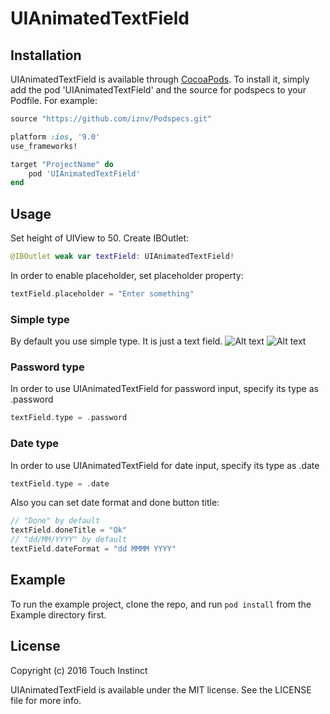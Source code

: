 # UIAnimatedTextField

## Installation

UIAnimatedTextField is available through [CocoaPods](http://cocoapods.org). To install
it, simply add the pod 'UIAnimatedTextField' and the source for podspecs to your Podfile. For example:

```ruby
source "https://github.com/iznv/Podspecs.git"

platform :ios, '9.0'
use_frameworks!

target "ProjectName" do
    pod 'UIAnimatedTextField'
end
```

## Usage
Set height of UIView to 50. Create IBOutlet:
```swift
@IBOutlet weak var textField: UIAnimatedTextField!
```

In order to enable placeholder, set placeholder property:
```swift
textField.placeholder = "Enter something"
```

### Simple type
By default you use simple type. It is just a text field.
![Alt text](/Screensoths/simple1.png?raw=true) ![Alt text](/Screensoths/simple2.png?raw=true)

### Password type
In order to use UIAnimatedTextField for password input, specify its type as .password 
```swift
textField.type = .password
```

### Date type
In order to use UIAnimatedTextField for date input, specify its type as .date 
```swift
textField.type = .date
```
Also you can set date format and done button title:
```swift
// "Done" by default
textField.doneTitle = "Ok"
// "dd/MM/YYYY" by default
textField.dateFormat = "dd MMMM YYYY"
```

## Example

To run the example project, clone the repo, and run `pod install` from the Example directory first.

## License
Copyright (c) 2016 Touch Instinct

UIAnimatedTextField is available under the MIT license. See the LICENSE file for more info.
